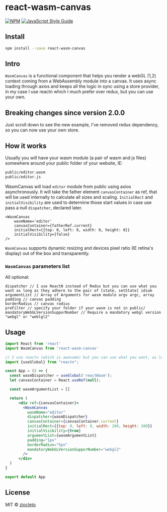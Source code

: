 # react-wasm-canvas

>

[![NPM](https://img.shields.io/npm/v/react-wasm-canvas.svg)](https://www.npmjs.com/package/react-wasm-canvas) [![JavaScript Style Guide](https://img.shields.io/badge/code_style-standard-brightgreen.svg)](https://standardjs.com)

## Install

```bash
npm install --save react-wasm-canvas
```

## Intro

`WasmCanvas` is a functional component that helps you render a webGL (1,2) context coming from a WebAssembly module into a canvas.
It uses async loading through axios and keeps all the logic in sync using a store provider, in my case I use reactn which I much prefer over redux, but you can use your own.

## Breaking changes since version 2.0.0

Just scroll down to see the new example, I've removed redux dependency, so you can now use your own store.

## How it works

Usually you will have your wasm module (a pair of wasm and js files) somewhere around your public folder of your website, IE:

```bash
public/editor.wasm
public/editor.js
```

WasmCanvas will load `editor` module from public using axios asynchronously.
It will take the father element `canvasContainer` as ref, that will be used internally to calculate all
sizes and scaling.
`InitialRect` and `initialVisibility` are used to determine those start values in case use pass a null `dispatcher`, declared later.

```jax
<WasmCanvas
    wasmName='editor'
    canvasContainer={fatherRef.current}
    initialRect={{top: 0, left: 0, width: 0, height: 0}}
    initialVisibility={false}
/>
```

`WasmCanvas` supports dynamic resizing and devices pixel ratio (IE retina's display) out of the box and transparently.

### `WasmCanvas` parameters list

All optional:

    dispatcher // I use ReactN instead of Redux but you can use what you want as long as they adhere to the pair of [state, setState] idiom
    argumentList // Array of Arguments for wasm module argv argc, array
    padding // canvas padding
    borderRadius // canvas radius
    preFilter // specify your folder if your wasm is not in public/
    mandatoryWebGLVersionSupporNumber // Require a mandatory webgl version "webgl" or "weblgl2"

## Usage

```jsx
import React from 'react'
import WasmCanvas from 'react-wasm-canvas'

// I use reactn (which is awesome) but you can use what you want, as long as they return a [state,setState] pair.
import {useGlobal} from "reactn";

const App = () => {
  const wasmDispatcher = useGlobal('reactWasm');
  let canvasContainer = React.useRef(null);

  const wasmArgumentList = []

  return (
      <div ref={canvasContainer}>
        <WasmCanvas
          wasmName="editor"
          dispatcher={wasmDispatcher}
          canvasContainer={canvasContainer.current}
          initialRect={{top: 0, left: 0, width: 200, height: 200}}
          initialVisibility={true}
          argumentList={wasmArgumentList}
          padding="1px"
          borderRadius="5px"
          mandatoryWebGLVersionSupporNumber="webgl2"
        />
      </div>
  )
}

export default App
```

## License

MIT © [ziocleto](https://github.com/ziocleto)
